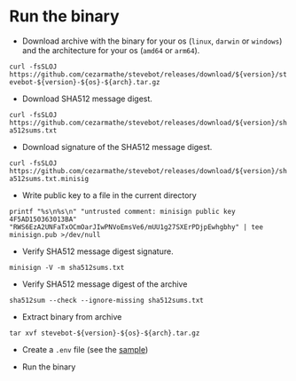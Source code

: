 # Run the binary

- Download archive with the binary for your os (`linux`, `darwin` or `windows`)
and the architecture for your os (`amd64` or `arm64`).

`curl -fsSLOJ https://github.com/cezarmathe/stevebot/releases/download/${version}/stevebot-${version}-${os}-${arch}.tar.gz`

- Download SHA512 message digest.

`curl -fsSLOJ https://github.com/cezarmathe/stevebot/releases/download/${version}/sha512sums.txt`

- Download signature of the SHA512 message digest.

`curl -fsSLOJ https://github.com/cezarmathe/stevebot/releases/download/${version}/sha512sums.txt.minisig`

- Write public key to a file in the current directory

`printf "%s\n%s\n" "untrusted comment: minisign public key 4F5AD150363013BA" "RWS6EzA2UNFaTxOCmOarJIwPNVoEmsVe6/mUU1g27SXErPDjpEwhgbhy" | tee minisign.pub >/dev/null`

- Verify SHA512 message digest signature.

`minisign -V -m sha512sums.txt`

- Verify SHA512 message digest of the archive

`sha512sum --check --ignore-missing sha512sums.txt`

- Extract binary from archive

`tar xvf stevebot-${version}-${os}-${arch}.tar.gz`

- Create a `.env` file (see the [sample](../sample.env))

- Run the binary

